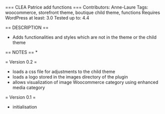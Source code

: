 === CLEA Patrice add functions ===
Contributors: Anne-Laure
Tags: woocommerce, storefront theme, boutique child theme, functions
Requires WordPress at least: 3.0
Tested up to: 4.4



== DESCRIPTION ==
* Adds functionalities and styles which are not in the theme or the child theme

== NOTES ==
* 


= Version 0.2 =
* loads a css file for adjustments to the child theme
* loads a logo stored in the images directory of the plugin
* allows visualization of image Woocommerce category using enhanced media category 

= Version 0.1 =
* initialisation 
